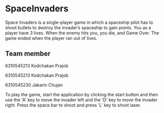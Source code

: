 # SpaceInvaders
Space Invaders is a single-player game in which a spaceship pilot has to shoot bullets to destroy the invader’s spaceship to gain points. You as a player have 3 lives. When the enemy hits you, you die, and Game Over. The game ended when the player ran out of lives.


## Team member


6310545213 Kodchakan Prajob


6310545213 Kodchakan Prajob


6310545230 Jakarin Chujan



To play the game, start the application by clicking the start button and then use the 'A' key to move the invader left and the 'D' key to move the invader right. Press the space bar to shoot and press 'L' key to shoot laser. 
